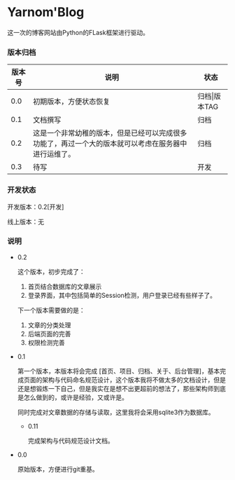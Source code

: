 # Yarnom'Blog

这一次的博客网站由Python的FLask框架进行驱动。

### 版本归档

| 版本号 | 说明                                                         | 状态          |
| ------ | ------------------------------------------------------------ | ------------- |
| 0.0    | 初期版本，方便状态恢复                                       | 归档\|版本TAG |
| 0.1    | 文档撰写                                                     | 归档          |
| 0.2    | 这是一个非常幼稚的版本，但是已经可以完成很多功能了，再过一个大的版本就可以考虑在服务器中进行运维了。 | 归档          |
| 0.3    | 待写                                                         | 开发          |

### 开发状态

开发版本：0.2[开发]

线上版本：无



### 说明

-   0.2

    这个版本，初步完成了：

    1.  首页结合数据库的文章展示
    2.  登录界面，其中包括简单的Session检测，用户登录已经有些样子了。

    下一个版本需要做的是：

    1.  文章的分类处理
    2.  后端页面的完善
    3.  权限检测完善

-   0.1

    第一个版本，本版本将会完成 [首页、项目、归档、关于、后台管理]，基本完成页面的架构与代码命名规范设计，这个版本我将不做太多的文档设计，但是还是想锻炼一下自己，但是我实在是想不出更超前的想法了，那些架构师到底是怎么做到的，或许是经验，又或许是。

    同时完成对文章数据的存储与读取，这里我将会采用sqlite3作为数据库。

    -   0.11

        完成架构与代码规范设计文档。

-   0.0

    原始版本，方便进行git重基。



​	
